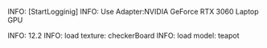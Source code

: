 INFO: [StartLogginig]
INFO: Use Adapter:NVIDIA GeForce RTX 3060 Laptop GPU

INFO: 12.2
INFO: load texture: checkerBoard
INFO: load model: teapot
